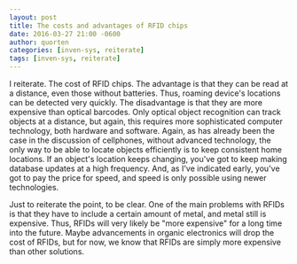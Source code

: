 ```yaml
---
layout: post
title: The costs and advantages of RFID chips
date: 2016-03-27 21:00 -0600
author: quorten
categories: [inven-sys, reiterate]
tags: [inven-sys, reiterate]
---
```


I reiterate.  The cost of RFID chips.  The advantage is that they can
be read at a distance, even those without batteries.  Thus, roaming
device's locations can be detected very quickly.  The disadvantage is
that they are more expensive than optical barcodes.  Only optical
object recognition can track objects at a distance, but again, this
requires more sophisticated computer technology, both hardware and
software.  Again, as has already been the case in the discussion of
cellphones, without advanced technology, the only way to be able to
locate objects efficiently is to keep consistent home locations.  If
an object's location keeps changing, you've got to keep making
database updates at a high frequency.  And, as I've indicated early,
you've got to pay the price for speed, and speed is only possible
using newer technologies.

Just to reiterate the point, to be clear.  One of the main problems
with RFIDs is that they have to include a certain amount of metal, and
metal still is expensive.  Thus, RFIDs will very likely be "more
expensive" for a long time into the future.  Maybe advancements in
organic electronics will drop the cost of RFIDs, but for now, we know
that RFIDs are simply more expensive than other solutions.

